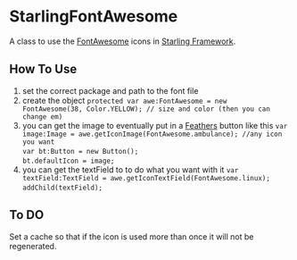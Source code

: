 StarlingFontAwesome
===================

A class to use the [FontAwesome](http://fortawesome.github.io/Font-Awesome/) icons in [Starling Framework](http://gamua.com/starling/).

How To Use
----------

1. set the correct package and path to the font file
2. create the object
    `protected var awe:FontAwesome = new FontAwesome(38, Color.YELLOW); // size and color (then you can change em)`  
3. you can get the image to eventually put in a [Feathers](http://wiki.starling-framework.org/feathers/start) button like this
    `var image:Image = awe.getIconImage(FontAwesome.ambulance); //any icon you want`  
    `var bt:Button = new Button();`  
    `bt.defaultIcon = image;`
4. you can get the textField to to do what you want with it
    `var textField:TextField = awe.getIconTextField(FontAwesome.linux);`  
    `addChild(textField);`  

To DO
-----
Set a cache so that if the icon is used more than once it will not be regenerated.



